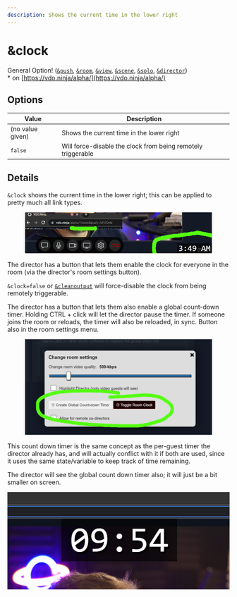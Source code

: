 ```yaml
---
description: Shows the current time in the lower right
---
```


# \&clock

General Option! ([`&push`](../../source-settings/push.md), [`&room`](../../general-settings/room.md), [`&view`](../view-parameters/view.md), [`&scene`](../view-parameters/scene.md), [`&solo`](../mixer-scene-parameters/and-solo.md), [`&director`](../../viewers-settings/director.md))\
\* on [https://vdo.ninja/alpha/](https://vdo.ninja/alpha/)

## Options

| Value            | Description                                                  |
| ---------------- | ------------------------------------------------------------ |
| (no value given) | Shows the current time in the lower right                    |
| `false`          | Will force-disable the clock from being remotely triggerable |

## Details

`&clock` shows the current time in the lower right; this can be applied to pretty much all link types.

<figure><img src="../../.gitbook/assets/image (1) (8).png" alt=""><figcaption></figcaption></figure>

The director has a button that lets them enable the clock for everyone in the room (via the director's room settings button).

`&clock=false` or [`&cleanoutput`](../design-parameters/cleanoutput.md) will force-disable the clock from being remotely triggerable.

The director has a button that lets them also enable a global count-down timer. Holding CTRL + click will let the director pause the timer. If someone joins the room or reloads, the timer will also be reloaded, in sync. Button also in the room settings menu.

<figure><img src="../../.gitbook/assets/image (3) (3).png" alt=""><figcaption></figcaption></figure>

This count down timer is the same concept as the per-guest timer the director already has, and will actually conflict with it if both are used, since it uses the same state/variable to keep track of time remaining.

The director will see the global count down timer also; it will just be a bit smaller on screen.

![](<../../.gitbook/assets/image (1).png>)
